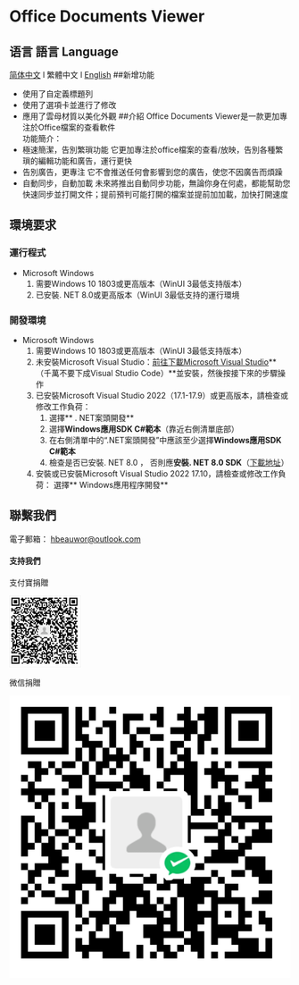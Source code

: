 # Office Documents Viewer
## 语言 語言 Language
[简体中文](/.github/res/MarkDown/ZH-CN.md)  l
繁體中文   l
[English](/.github/res/MarkDown/EN-EN.md)
##新增功能
- 使用了自定義標題列
- 使用了選項卡並進行了修改
- 應用了雲母材質以美化外觀
##介紹
Office Documents Viewer是一款更加專注於Office檔案的查看軟件    
功能簡介：
- 極速簡潔，告別繁瑣功能
    它更加專注於office檔案的查看/放映，告別各種繁瑣的編輯功能和廣告，運行更快
- 告別廣告，更專注
    它不會推送任何會影響到您的廣告，使您不因廣告而煩躁
- 自動同步，自動加載
    未來將推出自動同步功能，無論你身在何處，都能幫助您快速同步並打開文件；提前預判可能打開的檔案並提前加加載，加快打開速度
## 環境要求
### 運行程式
- Microsoft Windows
    1. 需要Windows 10 1803或更高版本（WinUI 3最低支持版本）
    2. 已安裝. NET 8.0或更高版本（WinUI 3最低支持的運行環境
### 開發環境
- Microsoft Windows
    1. 需要Windows 10 1803或更高版本（WinUI 3最低支持版本）
    2. 未安裝Microsoft Visual Studio：[前往下載Microsoft Visual Studio](https://visualstudio.microsoft.com/zh-hans/)**（千萬不要下成Visual Studio Code）**並安裝，然後按接下來的步驟操作
    3. 已安裝Microsoft Visual Studio 2022（17.1-17.9）或更高版本，請檢查或修改工作負荷：
        1. 選擇** . NET案頭開發**
        2. 選擇**Windows應用SDK C#範本**（靠近右側清單底部）
        3. 在右側清單中的“.NET案頭開發”中應該至少選擇**Windows應用SDK C#範本**
        4. 檢查是否已安裝. NET 8.0 ， 否則應**安裝. NET 8.0 SDK**（[下載地址](https://dotnet.microsoft.com/zh-cn/download/dotnet/8.0)）
    4. 安裝或已安裝Microsoft Visual Studio 2022 17.10，請檢查或修改工作負荷：
選擇** Windows應用程序開發**
## 聯繫我們
電子郵箱： hbeauwor@outlook.com
#### 支持我們
支付寶捐贈

![Alipay](/.github/res/ass/Alipay.png) 

微信捐贈

![WeChatPay](/.github/res/ass/WeChatPay.png)